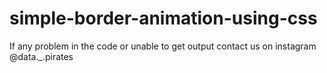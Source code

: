 # simple-border-animation-using-css
If any problem in the code or unable to get output contact us on instagram @data._.pirates
